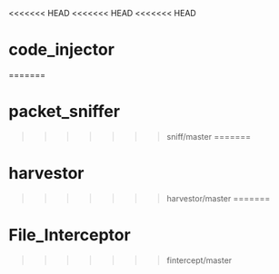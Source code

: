 <<<<<<< HEAD
<<<<<<< HEAD
<<<<<<< HEAD
# code_injector
=======
# packet_sniffer
>>>>>>> sniff/master
=======
# harvestor
>>>>>>> harvestor/master
=======
# File_Interceptor
>>>>>>> fintercept/master
